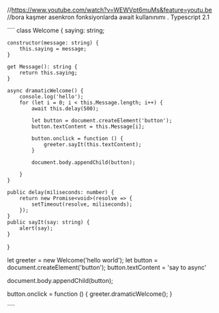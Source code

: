 //https://www.youtube.com/watch?v=WEWVpt6muMs&feature=youtu.be
//bora kaşmer
asenkron fonksiyonlarda await kullanınımı . Typescript 2.1

´´´´
class Welcome {
    saying: string;

    constructor(message: string) {
        this.saying = message;
    }

    get Message(): string {
        return this.saying;
    }

    async dramaticWelcome() {
        console.log('hello');
        for (let i = 0; i < this.Message.length; i++) {
            await this.delay(500);

            let button = document.createElement('button');
            button.textContent = this.Message[i];

            button.onclick = function () {
                greeter.sayIt(this.textContent);
            }

            document.body.appendChild(button);

        }
    }

    public delay(miliseconds: number) {
        return new Promise<void>(resolve => {
            setTimeout(resolve, miliseconds);
        });
    }
    public sayIt(say: string) {
        alert(say);
    }
}


let greeter = new Welcome('hello world');
let button = document.createElement('button');
button.textContent = 'say to async'

document.body.appendChild(button);

button.onclick = function () {
    greeter.dramaticWelcome();
}

´´´´

